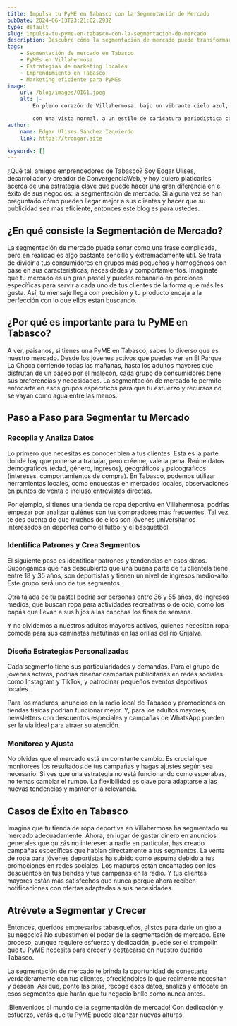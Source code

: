 ```yaml
---
title: Impulsa tu PyME en Tabasco con la Segmentación de Mercado
pubDate: 2024-06-13T23:21:02.293Z
type: default
slug: impulsa-tu-pyme-en-tabasco-con-la-segmentacion-de-mercado
description: Descubre cómo la segmentación de mercado puede transformar tu negocio en Tabasco. Aprende a identificar y enfocarte en los diferentes grupos de consumidores para maximizar la eficiencia de tus campañas de marketing.
tags:
    - Segmentación de mercado en Tabasco
    - PyMEs en Villahermosa
    - Estrategias de marketing locales
    - Emprendimiento en Tabasco
    - Marketing eficiente para PyMEs
image:
    url: /blog/images/OIG1.jpeg
    alt: |-
        En pleno corazón de Villahermosa, bajo un vibrante cielo azul, comerciantes y empresarios tabasqueños se reúnen en un animado mercado al aire libre. Entre los coloridos puestos de artesanías y productos locales, se puede sentir la energía de la comunidad enfocada en el crecimiento y la expansión de sus PyMEs. Cada uno, vestido con trajes tradicionales tabasqueños en un elegante tono azul índigo, comparte estrategias y conocimientos sobre la segmentación de mercado, potenciando así sus negocios. 

        con una vista normal, a un estilo de caricatura periodística con la técnica de acuarela, la ropa de la gente debe ser en azul índigo y las personas deben usar ropa tradicional tabasqueña.
author:
    name: Edgar Ulises Sánchez Izquierdo
    link: https://trongar.site

keywords: []
---
```


¿Qué tal, amigos emprendedores de Tabasco? Soy Edgar Ulises, desarrollador y creador de ConvergenciaWeb, y hoy quiero platicarles acerca de una estrategia clave que puede hacer una gran diferencia en el éxito de sus negocios: la segmentación de mercado. Si alguna vez se han preguntado cómo pueden llegar mejor a sus clientes y hacer que su publicidad sea más eficiente, entonces este blog es para ustedes.

## ¿En qué consiste la Segmentación de Mercado?

La segmentación de mercado puede sonar como una frase complicada, pero en realidad es algo bastante sencillo y extremadamente útil. Se trata de dividir a tus consumidores en grupos más pequeños y homogéneos con base en sus características, necesidades y comportamientos. Imagínate que tu mercado es un gran pastel y puedes rebanarlo en porciones específicas para servir a cada uno de tus clientes de la forma que más les gusta. Así, tu mensaje llega con precisión y tu producto encaja a la perfección con lo que ellos están buscando.

## ¿Por qué es importante para tu PyME en Tabasco?

A ver, paisanos, si tienes una PyME en Tabasco, sabes lo diverso que es nuestro mercado. Desde los jóvenes activos que puedes ver en El Parque La Choca corriendo todas las mañanas, hasta los adultos mayores que disfrutan de un paseo por el malecón, cada grupo de consumidores tiene sus preferencias y necesidades. La segmentación de mercado te permite enfocarte en esos grupos específicos para que tu esfuerzo y recursos no se vayan como agua entre las manos.

## Paso a Paso para Segmentar tu Mercado

### Recopila y Analiza Datos

Lo primero que necesitas es conocer bien a tus clientes. Esta es la parte donde hay que ponerse a trabajar, pero créeme, vale la pena. Reúne datos demográficos (edad, género, ingresos), geográficos y psicográficos (intereses, comportamientos de compra). En Tabasco, podemos utilizar herramientas locales, como encuestas en mercados locales, observaciones en puntos de venta o incluso entrevistas directas.

Por ejemplo, si tienes una tienda de ropa deportiva en Villahermosa, podrías empezar por analizar quiénes son tus compradores más frecuentes. Tal vez te des cuenta de que muchos de ellos son jóvenes universitarios interesados en deportes como el fútbol y el básquetbol.

### Identifica Patrones y Crea Segmentos

El siguiente paso es identificar patrones y tendencias en esos datos. Supongamos que has descubierto que una buena parte de tu clientela tiene entre 18 y 35 años, son deportistas y tienen un nivel de ingresos medio-alto. Este grupo será uno de tus segmentos.

Otra tajada de tu pastel podría ser personas entre 36 y 55 años, de ingresos medios, que buscan ropa para actividades recreativas o de ocio, como los papás que llevan a sus hijos a las canchas los fines de semana.

Y no olvidemos a nuestros adultos mayores activos, quienes necesitan ropa cómoda para sus caminatas matutinas en las orillas del río Grijalva.

### Diseña Estrategias Personalizadas

Cada segmento tiene sus particularidades y demandas. Para el grupo de jóvenes activos, podrías diseñar campañas publicitarias en redes sociales como Instagram y TikTok, y patrocinar pequeños eventos deportivos locales.

Para los maduros, anuncios en la radio local de Tabasco y promociones en tiendas físicas podrían funcionar mejor. Y, para los adultos mayores, newsletters con descuentos especiales y campañas de WhatsApp pueden ser la vía ideal para atraer su atención.

### Monitorea y Ajusta

No olvides que el mercado está en constante cambio. Es crucial que monitorees los resultados de tus campañas y hagas ajustes según sea necesario. Si ves que una estrategia no está funcionando como esperabas, no temas cambiar el rumbo. La flexibilidad es clave para adaptarse a las nuevas tendencias y mantener la relevancia.

## Casos de Éxito en Tabasco

Imagina que tu tienda de ropa deportiva en Villahermosa ha segmentado su mercado adecuadamente. Ahora, en lugar de gastar dinero en anuncios generales que quizás no interesen a nadie en particular, has creado campañas específicas que hablan directamente a tus segmentos. La venta de ropa para jóvenes deportistas ha subido como espuma debido a tus promociones en redes sociales. Los maduros están encantados con los descuentos en tus tiendas y tus campañas en la radio. Y tus clientes mayores están más satisfechos que nunca porque ahora reciben notificaciones con ofertas adaptadas a sus necesidades.

## Atrévete a Segmentar y Crecer

Entonces, queridos empresarios tabasqueños, ¿listos para darle un giro a su negocio? No subestimen el poder de la segmentación de mercado. Este proceso, aunque requiere esfuerzo y dedicación, puede ser el trampolín que tu PyME necesita para crecer y destacarse en nuestro querido Tabasco.

La segmentación de mercado te brinda la oportunidad de conectarte verdaderamente con tus clientes, ofreciéndoles lo que realmente necesitan y desean. Así que, ponte las pilas, recoge esos datos, analiza y enfócate en esos segmentos que harán que tu negocio brille como nunca antes.

¡Bienvenidos al mundo de la segmentación de mercado! Con dedicación y esfuerzo, verás que tu PyME puede alcanzar nuevas alturas.